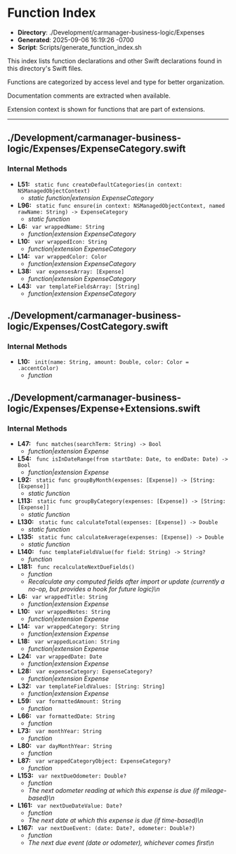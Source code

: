 # Function Index

- **Directory**: ./Development/carmanager-business-logic/Expenses
- **Generated**: 2025-09-06 16:19:26 -0700
- **Script**: Scripts/generate_function_index.sh

This index lists function declarations and other Swift declarations found in this directory's Swift files.

Functions are categorized by access level and type for better organization.

Documentation comments are extracted when available.

Extension context is shown for functions that are part of extensions.

---

## ./Development/carmanager-business-logic/Expenses/ExpenseCategory.swift
### Internal Methods
- **L51:** ` static func createDefaultCategories(in context: NSManagedObjectContext)`
  - *static function|extension ExpenseCategory*
- **L96:** ` static func ensure(in context: NSManagedObjectContext, named rawName: String) -> ExpenseCategory`
  - *static function*
- **L6:** ` var wrappedName: String`
  - *function|extension ExpenseCategory*
- **L10:** ` var wrappedIcon: String`
  - *function|extension ExpenseCategory*
- **L14:** ` var wrappedColor: Color`
  - *function|extension ExpenseCategory*
- **L38:** ` var expensesArray: [Expense]`
  - *function|extension ExpenseCategory*
- **L43:** ` var templateFieldsArray: [String]`
  - *function|extension ExpenseCategory*

## ./Development/carmanager-business-logic/Expenses/CostCategory.swift
### Internal Methods
- **L10:** ` init(name: String, amount: Double, color: Color = .accentColor)`
  - *function*

## ./Development/carmanager-business-logic/Expenses/Expense+Extensions.swift
### Internal Methods
- **L47:** ` func matches(searchTerm: String) -> Bool`
  - *function|extension Expense*
- **L54:** ` func isInDateRange(from startDate: Date, to endDate: Date) -> Bool`
  - *function|extension Expense*
- **L92:** ` static func groupByMonth(expenses: [Expense]) -> [String: [Expense]]`
  - *static function*
- **L113:** ` static func groupByCategory(expenses: [Expense]) -> [String: [Expense]]`
  - *static function*
- **L130:** ` static func calculateTotal(expenses: [Expense]) -> Double`
  - *static function*
- **L135:** ` static func calculateAverage(expenses: [Expense]) -> Double`
  - *static function*
- **L140:** ` func templateFieldValue(for field: String) -> String?`
  - *function*
- **L181:** ` func recalculateNextDueFields()`
  - *function*
  - *Recalculate any computed fields after import or update (currently a no-op, but provides a hook for future logic)\n*
- **L6:** ` var wrappedTitle: String`
  - *function|extension Expense*
- **L10:** ` var wrappedNotes: String`
  - *function|extension Expense*
- **L14:** ` var wrappedCategory: String`
  - *function|extension Expense*
- **L18:** ` var wrappedLocation: String`
  - *function|extension Expense*
- **L24:** ` var wrappedDate: Date`
  - *function|extension Expense*
- **L28:** ` var expenseCategory: ExpenseCategory?`
  - *function|extension Expense*
- **L32:** ` var templateFieldValues: [String: String]`
  - *function|extension Expense*
- **L59:** ` var formattedAmount: String`
  - *function*
- **L66:** ` var formattedDate: String`
  - *function*
- **L73:** ` var monthYear: String`
  - *function*
- **L80:** ` var dayMonthYear: String`
  - *function*
- **L87:** ` var wrappedCategoryObject: ExpenseCategory?`
  - *function*
- **L153:** ` var nextDueOdometer: Double?`
  - *function*
  - *The next odometer reading at which this expense is due (if mileage-based)\n*
- **L161:** ` var nextDueDateValue: Date?`
  - *function*
  - *The next date at which this expense is due (if time-based)\n*
- **L167:** ` var nextDueEvent: (date: Date?, odometer: Double?)`
  - *function*
  - *The next due event (date or odometer), whichever comes first\n*

